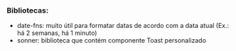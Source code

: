 ### Bibliotecas:

- date-fns: muito útil para formatar datas de acordo com a data atual (Ex.: há 2 semanas, há 1 minuto)
- sonner: biblioteca que contém componente Toast personalizado
